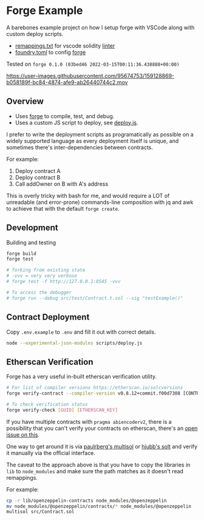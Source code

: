 # Forge Example

A barebones example project on how I setup forge with VSCode along with custom deploy scripts.

- [remappings.txt](https://github.com/libevm/forge-example/blob/main/remappings.txt) for vscode solidity [linter](https://github.com/juanfranblanco/vscode-solidity#remappings)
- [foundry.toml](https://github.com/libevm/forge-example/blob/main/foundry.toml) to config [forge](https://github.com/gakonst/foundry)

Tested on `forge 0.1.0 (03bed46 2022-03-15T00:11:36.438888+00:00)`

https://user-images.githubusercontent.com/95674753/159128869-b058189f-bc84-4874-afe9-ab26440744c2.mov

## Overview

- Uses [forge](https://github.com/gakonst/foundry) to compile, test, and debug.
- Uses a custom JS script to deploy, see [deploy.js](https://github.com/libevm/forge-example/blob/main/scripts/deploy.js).

I prefer to write the deployment scripts as programatically as possible on a widely supported language as every deployment itself is unique, and sometimes there's inter-dependencies between contracts.

For example:

1. Deploy contract A
2. Deploy contract B
3. Call addOwner on B with A's address

This is overly tricky with bash for me, and would require a LOT of unreadable (and error-prone) commands-line composition with jq and awk to achieve that with the default `forge create`.

## Development

Building and testing
```bash
forge build
forge test

# forking from existing state
# -vvv = very very verbose
# forge test -f http://127.0.0.1:8545 -vvv

# To access the debugger
# forge run --debug src/test/Contract.t.sol --sig "testExample()"
```

## Contract Deployment

Copy `.env.example` to `.env` and fill it out with correct details.

```bash
node --experimental-json-modules scripts/deploy.js
```

## Etherscan Verification

Forge has a very useful in-built etherscan verification utility.

```bash
# For list of compiler versions https://etherscan.io/solcversions
forge verify-contract --compiler-version v0.8.12+commit.f00d7308 [CONTRACT ADDRESS] --constructor-args <ARGS> --num-of-optimizations 200 [CONTRACT_PATH:CONTRACT_NAME] [ETHERSCAN_API_KEY]

# To check verification status
forge verify-check [GUID] [ETHERSCAN_KEY]
```

If you have multiple contracts with `pragma abiencoderv2`, there is a possibility that you can't verify your contracts on etherscan, there's an [open issue on this](https://github.com/gakonst/foundry/issues/852).

One way to get around it is via [paulrberg's multisol](https://github.com/paulrberg/multisol) or [hjubb's solt](https://github.com/hjubb/solt) and verify it manually via the official interface.

The caveat to the approach above is that you have to copy the libraries in `lib` to `node_modules` and make sure the path matches as it doesn't read remappings. 

For example:

```bash
cp -r lib/openzeppelin-contracts node_modules/@openzeppelin
mv node_modules/@openzeppelin/contracts/* node_modules/@openzeppelin
multisol src/Contract.sol
```
